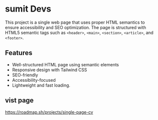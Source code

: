 # sumit Devs

This project is a single web page that uses proper HTML semantics to ensure accessibility and SEO optimization. The page is structured with HTML5 semantic tags such as `<header>`, `<main>`, `<section>`, `<article>`, and `<footer>`.

## Features

- Well-structured HTML page using semantic elements
- Responsive design with Tailwind CSS
- SEO-friendly
- Accessibility-focused
- Lightweight and fast loading.

## vist page
https://roadmap.sh/projects/single-page-cv